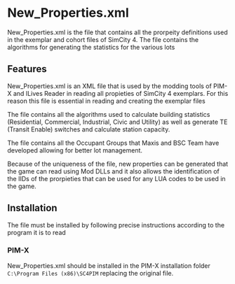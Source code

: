 # New_Properties.xml

New_Properties.xml is the file that contains all the prorpeity definitions used in the exemplar and cohort files of SimCity 4. The file contains the algorithms for generating the statistics for the various lots

## Features

New_Properties.xml is an XML file that is used by the modding tools of PIM-X and ILives Reader in reading all propieties of SimCity 4 exemplars.  For this reason this file is essential in reading and creating the exemplar files

The file contains all the algorithms used to calculate building statistics (Residential, Commercial, Industrial, Civic and Utility) as well as generate TE (Transit Enable) switches and calculate station capacity. 

The file contains all the Occupant Groups that Maxis and BSC Team have developed allowing for better lot management. 

Because of the uniqueness of the file, new properties can be generated that the game can read using Mod DLLs and it also allows the identification of the IIDs of the prorpieties that can be used for any LUA codes to be used in the game.

## Installation

The file must be installed by following precise instructions according to the program it is to read

### PIM-X

New_Properties.xml should be installed in the PIM-X installation folder `C:\Program Files (x86)\SC4PIM` replacing the original file. 
